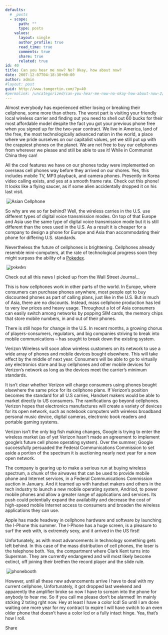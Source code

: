 ```yaml
---
defaults:
  # _posts
  - scope:
      path: ""
      type: posts
    values:
      layout: single
      author_profile: true
      read_time: true
      comments: true
      share: true
      related: true
id: 40
title: Can you hear me now? No? Okay, how about now?
date: 2007-12-07T04:18:38+00:00
author: admin
#layout: post
guid: http://www.tomgertin.com/?p=40
#permalink: /uncategorized/can-you-hear-me-now-no-okay-how-about-now-2/
---
```

<!--StartFragment-->

<p class="MsoNormal">
  <o:p></o:p> 
  
  <p class="MsoNormal">
    Almost everybody has experienced either losing or breaking their cellphone, some more than others. The worst part is visiting your friendly local wireless carrier and finding out you need to shell out 60 bucks for their most affordable model despite the fact you got your previous phone free when you signed up for the two-year contract. We live in America, land of the free, the most technologically advanced nation in the world, a place where we pride ourselves on our capitalist values, yet we still put up with the crappiest phones on the planet. We are not free to buy our cellphones from wherever we please and still be able to use it! While in Communist China they can!
  </p>
  
  <p class="MsoNormal">
    <o:p></o:p>
  </p>
  
  <p class="MsoNormal">
    All the cool features we have on our phones today were implemented on overseas cell phones way before they arrived on our shores. Yes, this includes mobile TV, MP3 playback, and camera phones. Presently in Korea video calling exists, and yes at a smooth frame rate. Check out this phone! It looks like a flying saucer, as if some alien accidentally dropped it on his last visit.
  </p>
  
  <p class="MsoNormal">
     <o:p><img src="http://www.tomgertin.com/blog/wp-content/uploads/2007/12/korean_cell_phone.png" alt="Asian Cellphone" /></o:p>
  </p>
  
  <p class="MsoNormal">
    So why are we so far behind? Well, the wireless carries in the U.S. use different types of digital voice transmission modes. On top of that Europe and Asia use the same type of digital voice transmission mode but it is still different than the ones used in the U.S. As a result it is cheaper for a company to design a phone for Europe and Asia than accommodating their phone for differing U.S. standards.
  </p>
  
  <p class="MsoNormal">
    <o:p></o:p>
  </p>
  
  <p class="MsoNormal">
    Nevertheless the future of cellphones is brightening. Cellphones already resemble mini-computers, at the rate of technological progress soon they might surpass the ability of a <a href="http://www.answers.com/topic/pok-dex" title="Pokedex">Pokedex</a>. 
  </p>
  
  <p class="MsoNormal">
    <span style="font-family: Verdana; color: #333333"> <o:p><span class="Apple-style-span" style="color: #000000; font-family: Georgia"><img src="http://www.tomgertin.com/blog/wp-content/uploads/2007/12/pokadex.png" alt="pokedex" /></span></o:p></span>
  </p>
  
  <p class="MsoNormal">
    Check out all this news I picked up from the Wall Street Journal…
  </p>
  
  <p class="MsoNormal">
    <o:p></o:p>
  </p>
  
  <p class="MsoNormal">
    This is how cellphones work in other parts of the world. In Europe, where consumers can purchase phones anywhere, most people opt to buy discounted phones as part of calling plans, just like in the U.S. But in much of Asia, there are no discounts. Instead, mass cellphone production has led to very low prices and heavy usage. Throughout a lot of Asia consumers can easily switch among networks by popping SIM cards, the memory chips that store mobile numbers, in and out of their phones.
  </p>
  
  <p class="MsoNormal">
    <o:p></o:p>
  </p>
  
  <p class="MsoNormal">
    There is still hope for change in the U.S. In recent months, a growing chorus of players-consumers, regulators, and big companies striving to break into mobile communications – has sought to break down the existing system.
  </p>
  
  <p class="MsoNormal">
    <o:p></o:p>
  </p>
  
  <p class="MsoNormal">
    Verizon Wireless will soon allow wireless customers on its network to use a wide array of phones and mobile devices bought elsewhere. This will take effect by the middle of next year. Consumers will be able to go to virtually any electronics store and buy cellphones and other mobile devices for Verizon’s network as long as the devices meet the carrier’s minimum standards.
  </p>
  
  <p class="MsoNormal">
    <o:p></o:p>
  </p>
  
  <p class="MsoNormal">
    It isn’t clear whether Verizon will charge consumers using phones bought elsewhere the same price for its cellphone plans. If Verizon’s position becomes the standard for all U.S carries, Handset makers would be able to market directly to US consumers. The ramifications go beyond cellphones. Verizon hopes that electronics manufactures will create a variety of devices for its open network, such as notebook computers with wireless broadband personal music device, digital cameras, electronic book readers and portable gaming systems.
  </p>
  
  <p class="MsoNormal">
    <o:p></o:p>
  </p>
  
  <p class="MsoNormal">
    Verizon isn’t the only big fish making changes, Google is trying to enter the wireless market (as of yet Verizon hasn’t made an agreement to implement google’s future cell phone operating system). Over the summer; Google successfully persuaded the Federal Communications Commission to set aside a portion of the spectrum it is auctioning nearly next year for a new open network.
  </p>
  
  <p class="MsoNormal">
    <o:p></o:p>
  </p>
  
  <p class="MsoNormal">
    The company is gearing up to make a serious run at buying wireless spectrum, a chunk of the airwaves that can be used to provide mobile phone and Internet services, in a Federal Communications Commission auction in January. And it teamed up with handset makers and others in the tech industry to launch a new mobile operating system, Andriod, to power mobile phones and allow a greater range of applications and services. Its push could potentially expand the availability and decrease the cost of high-speed mobile Internet access to consumers and broaden the wireless applications they can use.
  </p>
  
  <p class="MsoNormal">
    <o:p></o:p>
  </p>
  
  <p class="MsoNormal">
    Apple has made headway in cellphone hardware and software by launching the I-Phone this summer. The I-Phone has a huge screen, is a pleasure to surf the web with, is extremely sexy, and it arrived in the US first!
  </p>
  
  <p class="MsoNormal">
    <o:p></o:p>
  </p>
  
  <p class="MsoNormal">
    Unfortunately, as with most advancements in technology something gets left behind. In this case of the mass distribution of cell phones, the loser is the telephone both. Yes, the compartment where Clark Kent turns into Superman. They are currently endangered and will most likely become extinct, off joining their brethen the record player and the slide rule.<span>  </span>
  </p>
  
  <p class="MsoNormal">
     <img src="http://www.tomgertin.com/blog/wp-content/uploads/2007/12/phonebooth.png" alt="phonebooth" />
  </p>
  
  <p class="MsoNormal">
    However, until all these new advancements arrive I have to deal with my current cellphone, Unfortunately, it got dropped last weekend and apparently the amplifier broke so now I have to scream into the phone for anybody to hear me. So if you call me please don’t be alarmed! Im mainly stcking 2 txting rght now. Hey at least I have a color lcd! So until I am done waiting one more year for my contract to expire I will have switch to an even older phone that doesn’t have a color lcd or a fully intact hinge. Yea, that’s how I roll.
  </p>
  
  <p>
    <!--EndFragment-->
  </p>
  
  <div class="addtoany_share_save_container addtoany_content_bottom">
    <div class="a2a_kit a2a_kit_size_32 addtoany_list a2a_target" id="wpa2a_10">
      <a class="a2a_dd addtoany_share_save" href="https://www.addtoany.com/share_save"><img src="http://www.tomgertin.com/blog/wp-content/plugins/add-to-any/share_save_171_16.png" width="171" height="16" alt="Share" /></a>
    </div>
  </div>